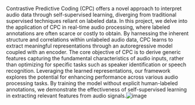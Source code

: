 Contrastive Predictive Coding (CPC) offers a novel approach to interpret audio data through self-supervised learning, diverging from traditional supervised techniques reliant on labeled data. In this project, we delve into the application of CPC in real-time audio processing, where labeled annotations are often scarce or costly to obtain. By harnessing the inherent structure and correlations within unlabeled audio data, CPC learns to extract meaningful representations through an autoregressive model coupled with an encoder. The core objective of CPC is to derive generic features capturing the fundamental characteristics of audio inputs, rather than optimizing for specific tasks such as speaker identification or speech recognition. Leveraging the learned representations, our framework explores the potential for enhancing performance across various audio processing tasks. By training the model without explicit human-labeled annotations, we demonstrate the effectiveness of self-supervised learning in extracting relevant features from audio signals.![image](https://github.com/user-attachments/assets/997cf120-c15d-436d-9b84-ab680b6d1ee6)
